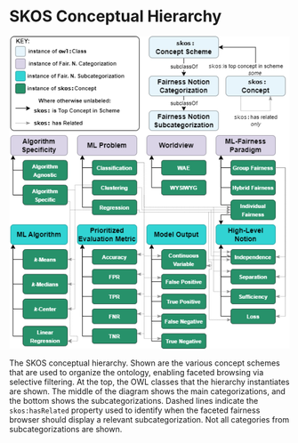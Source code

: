 # SKOS Conceptual Hierarchy

![SKOS concept map](diagrams/skos-diagram.png "Full SKOS Concept Map")

The SKOS conceptual hierarchy. Shown are the various concept schemes that are used to organize the ontology, enabling faceted browsing via selective filtering. At the top, the OWL classes that the hierarchy instantiates are shown. The middle of the diagram shows the main categorizations, and the bottom shows the subcategorizations. Dashed lines indicate the `skos:hasRelated` property used to identify when the faceted fairness browser should display a relevant subcategorization. Not all categories from subcategorizations are shown.
